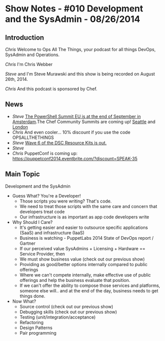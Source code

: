 Show Notes - #010 Development and the SysAdmin  - 08/26/2014
===========================

Introduction
------------
*Chris* Welcome to Ops All The Things, your podcast for all things DevOps, SysAdmin and Operations.

*Chris* I'm Chris Webber

*Steve* and I'm Steve Murawski and this show is being recorded on August 26th, 2014.

*Chris* And this podcast is sponsored by Chef.

News
----
* *Steve* [The PowerShell Summit EU is at the end of September in Amsterdam](http://powershell.org/wp/community-events/summit/).The Chef Community Summits are coming up!  [Seattle](http://www.getchef.com/blog/event/chef-community-summit/) and [London](http://www.getchef.com/blog/event/chef-community-summit-london/)
* *Chris* And even cooler... 10% discount if you use the code OPSALLTHETHINGS
* *Steve* [Wave 6 of the DSC Resource Kits is out.](http://blogs.msdn.com/b/powershell/archive/2014/08/20/dsc-resource-kit-wave-6-is-here.aspx)
* *Steve* 
* *Chris* PuppetConf is coming up: https://puppetconf2014.eventbrite.com/?discount=SPEAK-35

Main Topic
----------
Development and the SysAdmin

* Guess What?  You're a Developer!
  * Those scripts you were writing?  That's code.
  * We need to treat those scripts with the same care and concern that developers treat code
  * Our infrastructure is as important as app code developers write
* Why Should I Care?
  * It's getting easier and easier to outsource specific applications (SaaS) and infrastructure (IaaS)
  * Business is watching - PuppetLabs 2014 State of DevOps report / Gartner
  * If our perceived value SysAdmins + Licensing + Hardware == Service Provider, then 
  * We must show business value (check out our previous show)
  * Providing as good/better options internally compared to public offerings
  * Where we can't compete internally, make effective use of public offerings and help the business evaluate that position.
  * If we can't offer the ability to compose those services and platforms, someone else will.. and at the end of the day, business needs to get things done.
* Now What?
  * Source control (check out our previous show)
  * Debugging skills (check out our previous show)
  * Testing (unit/integration/acceptance)
  * Refactoring
  * Design Patterns
  * Pair programming
